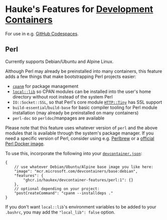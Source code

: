 # Hauke's Features for [Development Containers](https://containers.dev/)

For use in e.g. [GitHub Codespaces](https://github.com/features/codespaces).

## Perl

Currently supports Debian/Ubuntu and Alpine Linux.

Although Perl may already be preinstalled into many containers,
this feature adds a few things that make bootstrapping Perl projects easier:

- [`cpanm`](https://metacpan.org/dist/App-cpanminus/view/bin/cpanm) for package management
- [`local::lib`](https://metacpan.org/pod/local::lib) so CPAN modules can be installed into
  the user's home directory without root instead of the system Perl
- `IO::Socket::SSL`, so that Perl's core module
  [`HTTP::Tiny`](https://perldoc.perl.org/HTTP::Tiny) has SSL support
- `build-essential`/`build-base` for basic compiler tooling for Perl module installation
  (may already be preinstalled on many containers)
- `perl-doc` so `perldoc`/manpages are available

Please note that this feature uses whatever version of `perl` and the above modules that
is available through the system's package manager. If you need a specific version of Perl,
consider using e.g. [Perlbrew](https://perlbrew.pl/) or a
[official Perl Docker image](https://hub.docker.com/_/perl).

To use this, incorporate the following into your
[`devcontainer.json`](https://aka.ms/devcontainer.json):

```jsonc
{
    // use whatever Debian/Ubuntu/Alpine base image you like here:
    "image": "mcr.microsoft.com/devcontainers/base:debian",
    "features": {
        "ghcr.io/haukex/devcontainer-features/perl:1": {}
    },
    // optional depending on your project:
    "postCreateCommand": "cpanm --installdeps ."
}
```

If you don't want `local::lib`'s environment variables to be added to your `.bashrc`,
you may add the `"local_lib": false` option.
